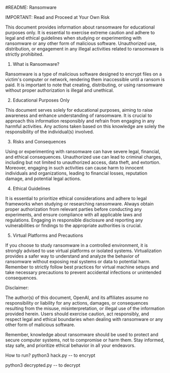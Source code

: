 #README: Ransomware

IMPORTANT: Read and Proceed at Your Own Risk

This document provides information about ransomware for educational purposes only. It is essential to exercise extreme caution and adhere to legal and ethical guidelines when studying or experimenting with ransomware or any other form of malicious software. Unauthorized use, distribution, or engagement in any illegal activities related to ransomware is strictly prohibited.

1. What is Ransomware?

Ransomware is a type of malicious software designed to encrypt files on a victim's computer or network, rendering them inaccessible until a ransom is paid. It is important to note that creating, distributing, or using ransomware without proper authorization is illegal and unethical.

2. Educational Purposes Only

This document serves solely for educational purposes, aiming to raise awareness and enhance understanding of ransomware. It is crucial to approach this information responsibly and refrain from engaging in any harmful activities. Any actions taken based on this knowledge are solely the responsibility of the individual(s) involved.

3. Risks and Consequences

Using or experimenting with ransomware can have severe legal, financial, and ethical consequences. Unauthorized use can lead to criminal charges, including but not limited to unauthorized access, data theft, and extortion. Moreover, engaging in such activities can cause harm to innocent individuals and organizations, leading to financial losses, reputation damage, and potential legal actions.

4. Ethical Guidelines

It is essential to prioritize ethical considerations and adhere to legal frameworks when studying or researching ransomware. Always obtain proper authorization from relevant parties before conducting any experiments, and ensure compliance with all applicable laws and regulations. Engaging in responsible disclosure and reporting any vulnerabilities or findings to the appropriate authorities is crucial.

5. Virtual Platforms and Precautions

If you choose to study ransomware in a controlled environment, it is strongly advised to use virtual platforms or isolated systems. Virtualization provides a safer way to understand and analyze the behavior of ransomware without exposing real systems or data to potential harm. Remember to strictly follow best practices for virtual machine setups and take necessary precautions to prevent accidental infections or unintended consequences.

Disclaimer:

The author(s) of this document, OpenAI, and its affiliates assume no responsibility or liability for any actions, damages, or consequences resulting from the misuse, misinterpretation, or illegal use of the information provided herein. Users should exercise caution, act responsibly, and respect legal and ethical boundaries when dealing with ransomware or any other form of malicious software.

Remember, knowledge about ransomware should be used to protect and secure computer systems, not to compromise or harm them. Stay informed, stay safe, and prioritize ethical behavior in all your endeavors.

How to run? 
python3 hack.py -- to encrypt 

python3 decrypted.py -- to decrypt